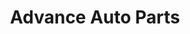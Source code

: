 ---
title: "Advance Auto Parts"
url: /saint-petersburg/advance-auto-parts-22nd-avenue-north/
shop: car parts
---